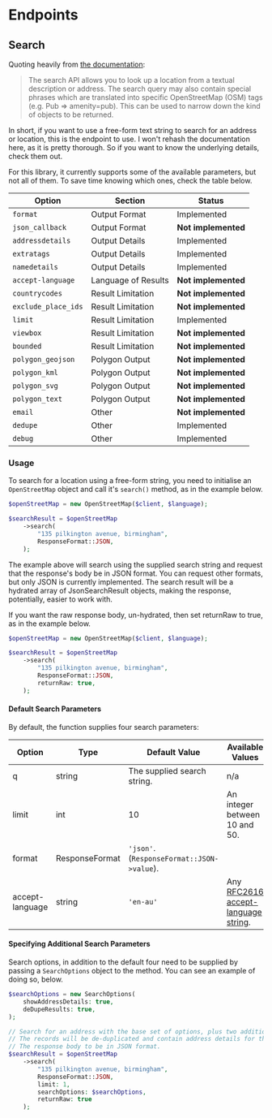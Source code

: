 # Endpoints

## Search

Quoting heavily from [the documentation](https://nominatim.org/release-docs/latest/api/Search/):

> The search API allows you to look up a location from a textual description or address.
> The search query may also contain special phrases which are translated into specific OpenStreetMap (OSM) tags (e.g. Pub => amenity=pub). 
> This can be used to narrow down the kind of objects to be returned.

In short, if you want to use a free-form text string to search for an address or location, this is the endpoint to use. 
I won't rehash the documentation here, as it is pretty thorough.
So if you want to know the underlying details, check them out.

For this library, it currently supports some of the available parameters, but not all of them. 
To save time knowing which ones, check the table below.

| Option              | Section             | Status              |
|---------------------|---------------------|---------------------|
| `format`            | Output Format       | Implemented         |
| `json_callback`     | Output Format       | **Not implemented** |
| `addressdetails`    | Output Details      | Implemented         |
| `extratags`         | Output Details      | Implemented         |
| `namedetails`       | Output Details      | Implemented         |
| `accept-language`   | Language of Results | **Not implemented** |
| `countrycodes`      | Result Limitation   | **Not implemented** |
| `exclude_place_ids` | Result Limitation   | **Not implemented** |
| `limit`             | Result Limitation   | Implemented         |
| `viewbox`           | Result Limitation   | **Not implemented** |
| `bounded`           | Result Limitation   | **Not implemented** |
| `polygon_geojson`   | Polygon Output      | **Not implemented** |
| `polygon_kml`       | Polygon Output      | **Not implemented** |
| `polygon_svg`       | Polygon Output      | **Not implemented** |
| `polygon_text`      | Polygon Output      | **Not implemented** |
| `email`             | Other               | **Not implemented** |
| `dedupe`            | Other               | Implemented         |
| `debug`             | Other               | Implemented         |

### Usage 

To search for a location using a free-form string, you need to initialise an `OpenStreetMap` object and call it's `search()` method, as in the example below.

```php
$openStreetMap = new OpenStreetMap($client, $language);

$searchResult = $openStreetMap
    ->search(
        "135 pilkington avenue, birmingham",
        ResponseFormat::JSON,
    );
```

The example above will search using the supplied search string and request that the response's body be in JSON format.
You can request other formats, but only JSON is currently implemented.
The search result will be a hydrated array of JsonSearchResult objects, making the response, potentially, easier to work with.

If you want the raw response body, un-hydrated, then set returnRaw to true, as in the example below.

```php
$openStreetMap = new OpenStreetMap($client, $language);

$searchResult = $openStreetMap
    ->search(
        "135 pilkington avenue, birmingham",
        ResponseFormat::JSON,
        returnRaw: true,
    );
```

#### Default Search Parameters

By default, the function supplies four search parameters:

| Option          | Type           | Default Value                              | Available Values                                                                           |
|-----------------|----------------|--------------------------------------------|--------------------------------------------------------------------------------------------|
| q               | string         | The supplied search string.                | n/a                                                                                        |
| limit           | int            | 10                                         | An integer between 10 and 50.                                                              |
| format          | ResponseFormat | `'json'`. (`ResponseFormat::JSON->value`). |                                                                                            |
| accept-language | string         | `'en-au'`                                  | Any [RFC2616 accept-language string](https://www.rfc-editor.org/rfc/rfc2616#section-14.4). |

#### Specifying Additional Search Parameters

Search options, in addition to the default four need to be supplied by passing a `SearchOptions` object to the method.
You can see an example of doing so, below.

```php
$searchOptions = new SearchOptions(
    showAddressDetails: true,
    deDupeResults: true,
);

// Search for an address with the base set of options, plus two additional ones.
// The records will be de-duplicated and contain address details for the location, should it be located.
// The response body to be in JSON format.
$searchResult = $openStreetMap
    ->search(
        "135 pilkington avenue, birmingham",
        ResponseFormat::JSON,
        limit: 1,
        searchOptions: $searchOptions,
        returnRaw: true
    );
```
